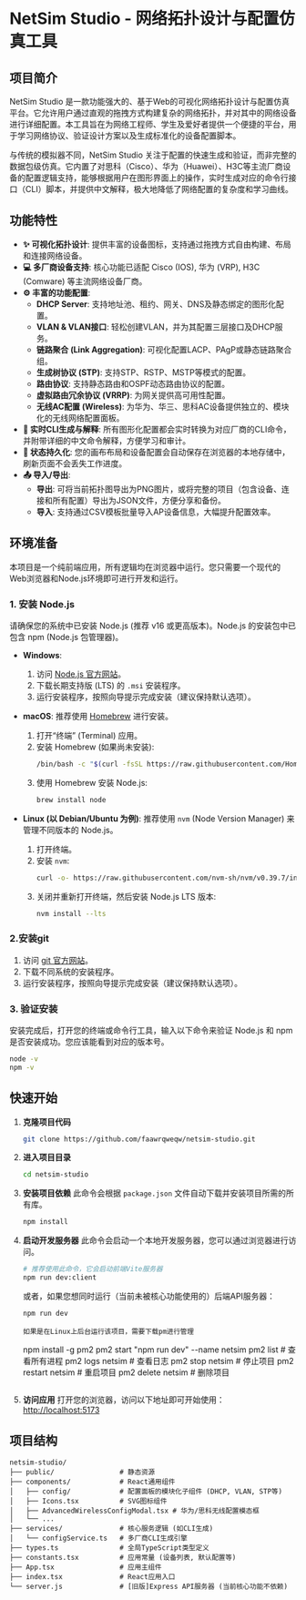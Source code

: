 # NetSim Studio - 网络拓扑设计与配置仿真工具

## 项目简介

NetSim Studio 是一款功能强大的、基于Web的可视化网络拓扑设计与配置仿真平台。它允许用户通过直观的拖拽方式构建复杂的网络拓扑，并对其中的网络设备进行详细配置。本工具旨在为网络工程师、学生及爱好者提供一个便捷的平台，用于学习网络协议、验证设计方案以及生成标准化的设备配置脚本。

与传统的模拟器不同，NetSim Studio 关注于配置的快速生成和验证，而非完整的数据包级仿真。它内置了对思科（Cisco）、华为（Huawei）、H3C等主流厂商设备的配置逻辑支持，能够根据用户在图形界面上的操作，实时生成对应的命令行接口（CLI）脚本，并提供中文解释，极大地降低了网络配置的复杂度和学习曲线。

## 功能特性

- **✨ 可视化拓扑设计**: 提供丰富的设备图标，支持通过拖拽方式自由构建、布局和连接网络设备。
- **💻 多厂商设备支持**: 核心功能已适配 Cisco (IOS), 华为 (VRP), H3C (Comware) 等主流网络设备厂商。
- **⚙️ 丰富的功能配置**:
  - **DHCP Server**: 支持地址池、租约、网关、DNS及静态绑定的图形化配置。
  - **VLAN & VLAN接口**: 轻松创建VLAN，并为其配置三层接口及DHCP服务。
  - **链路聚合 (Link Aggregation)**: 可视化配置LACP、PAgP或静态链路聚合组。
  - **生成树协议 (STP)**: 支持STP、RSTP、MSTP等模式的配置。
  - **路由协议**: 支持静态路由和OSPF动态路由协议的配置。
  - **虚拟路由冗余协议 (VRRP)**: 为网关提供高可用性配置。
  - **无线AC配置 (Wireless)**: 为华为、华三、思科AC设备提供独立的、模块化的无线网络配置面板。
- **📜 实时CLI生成与解释**: 所有图形化配置都会实时转换为对应厂商的CLI命令，并附带详细的中文命令解释，方便学习和审计。
- **💾 状态持久化**: 您的画布布局和设备配置会自动保存在浏览器的本地存储中，刷新页面不会丢失工作进度。
- **📤 导入/导出**:
  - **导出**: 可将当前拓扑图导出为PNG图片，或将完整的项目（包含设备、连接和所有配置）导出为JSON文件，方便分享和备份。
  - **导入**: 支持通过CSV模板批量导入AP设备信息，大幅提升配置效率。

## 环境准备

本项目是一个纯前端应用，所有逻辑均在浏览器中运行。您只需要一个现代的Web浏览器和Node.js环境即可进行开发和运行。

### 1. 安装 Node.js

请确保您的系统中已安装 Node.js (推荐 v16 或更高版本)。Node.js 的安装包中已包含 npm (Node.js 包管理器)。

- **Windows**:
  1.  访问 [Node.js 官方网站](https://nodejs.org/zh-cn/)。
  2.  下载长期支持版 (LTS) 的 `.msi` 安装程序。
  3.  运行安装程序，按照向导提示完成安装（建议保持默认选项）。

- **macOS**:
  推荐使用 [Homebrew](https://brew.sh/index_zh-cn) 进行安装。
  1.  打开“终端” (Terminal) 应用。
  2.  安装 Homebrew (如果尚未安装):
      ```bash
      /bin/bash -c "$(curl -fsSL https://raw.githubusercontent.com/Homebrew/install/HEAD/install.sh)"
      ```
  3.  使用 Homebrew 安装 Node.js:
      ```bash
      brew install node
      ```

- **Linux (以 Debian/Ubuntu 为例)**:
  推荐使用 `nvm` (Node Version Manager) 来管理不同版本的 Node.js。
  1.  打开终端。
  2.  安装 `nvm`:
      ```bash
      curl -o- https://raw.githubusercontent.com/nvm-sh/nvm/v0.39.7/install.sh | bash
      ```
  3.  关闭并重新打开终端，然后安装 Node.js LTS 版本:
      ```bash
      nvm install --lts
      ```

### 2.安装git
1.  访问 [git 官方网站](https://git-scm.com/downloads)。
2.  下载不同系统的安装程序。
3.  运行安装程序，按照向导提示完成安装（建议保持默认选项）。

### 3. 验证安装

安装完成后，打开您的终端或命令行工具，输入以下命令来验证 Node.js 和 npm 是否安装成功。您应该能看到对应的版本号。

```bash
node -v
npm -v
```

## 快速开始

1.  **克隆项目代码**
    ```bash
    git clone https://github.com/faawrqweqw/netsim-studio.git
    ```

2.  **进入项目目录**
    ```bash
    cd netsim-studio
    ```

3.  **安装项目依赖**
    此命令会根据 `package.json` 文件自动下载并安装项目所需的所有库。
    ```bash
    npm install
    ```

4.  **启动开发服务器**
    此命令会启动一个本地开发服务器，您可以通过浏览器进行访问。
    ```bash
    # 推荐使用此命令，它会启动前端Vite服务器
    npm run dev:client
    ```
    或者，如果您想同时运行（当前未被核心功能使用的）后端API服务器：
    ```bash
    npm run dev
    ```
    ```
    如果是在Linux上后台运行该项目，需要下载pm进行管理
    ```
    npm install -g pm2
    pm2 start "npm run dev" --name netsim
    pm2 list          # 查看所有进程
    pm2 logs netsim   # 查看日志
    pm2 stop netsim   # 停止项目
    pm2 restart netsim  # 重启项目
    pm2 delete netsim   # 删除项目 
    ```

5.  **访问应用**
    打开您的浏览器，访问以下地址即可开始使用：
    [http://localhost:5173](http://127.0.0.1:5173)

## 项目结构

```
netsim-studio/
├── public/                # 静态资源
├── components/            # React通用组件
│   ├── config/            # 配置面板的模块化子组件 (DHCP, VLAN, STP等)
│   ├── Icons.tsx          # SVG图标组件
│   ├── AdvancedWirelessConfigModal.tsx # 华为/思科无线配置模态框
│   └── ...
├── services/              # 核心服务逻辑 (如CLI生成)
│   └── configService.ts   # 多厂商CLI生成引擎
├── types.ts               # 全局TypeScript类型定义
├── constants.tsx          # 应用常量 (设备列表, 默认配置等)
├── App.tsx                # 应用主组件
├── index.tsx              # React应用入口
└── server.js              # [旧版]Express API服务器 (当前核心功能不依赖)
```
